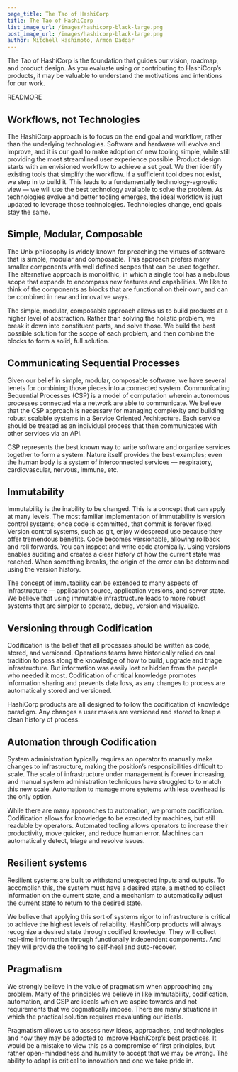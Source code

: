 ```yaml
---
page_title: The Tao of HashiCorp
title: The Tao of HashiCorp
list_image_url: /images/hashicorp-black-large.png
post_image_url: /images/hashicorp-black-large.png
author: Mitchell Hashimoto, Armon Dadgar
---
```

The Tao of HashiCorp is the foundation that guides our vision, roadmap, and product design. As you evaluate using or contributing to HashiCorp’s products, it may be valuable to understand the motivations and intentions for our work.

READMORE

## Workflows, not Technologies
The HashiCorp approach is to focus on the end goal and workflow, rather than the underlying technologies. Software and hardware will evolve and improve, and it is our goal to make adoption of new tooling simple, while still providing the most streamlined user experience possible.
Product design starts with an envisioned workflow to achieve a set goal. We then identify existing tools that simplify the workflow. If a sufficient tool does not exist, we step in to build it. This leads to a fundamentally technology-agnostic view — we will use the best technology available to solve the problem. As technologies evolve and better tooling emerges, the ideal workflow is just updated to leverage those technologies. Technologies change, end goals stay the same.

## Simple, Modular, Composable
The Unix philosophy is widely known for preaching the virtues of software that is simple, modular and composable. This approach prefers many smaller components with well defined scopes that can be used together. The alternative approach is monolithic, in which a single tool has a nebulous scope that expands to encompass new features and capabilities. We like to think of the components as blocks that are functional on their own, and can be combined in new and innovative ways.

The simple, modular, composable approach allows us to build products at a higher level of abstraction. Rather than solving the holistic problem, we break it down into constituent parts, and solve those. We build the best possible solution for the scope of each problem, and then combine the blocks to form a solid, full solution.

## Communicating Sequential Processes
Given our belief in simple, modular, composable software, we have several tenets for combining those pieces into a connected system. Communicating Sequential Processes (CSP) is a model of computation wherein autonomous processes connected via a network are able to communicate. We believe that the CSP approach is necessary for managing complexity and building robust scalable systems in a Service Oriented Architecture. Each service should be treated as an individual process that then communicates with other services via an API.

CSP represents the best known way to write software and organize services together to form a system. Nature itself provides the best examples; even the human body is a system of interconnected services — respiratory, cardiovascular, nervous, immune, etc.

## Immutability
Immutability is the inability to be changed. This is a concept that can apply at many levels. The most familiar implementation of immutability is version control systems; once code is committed, that commit is forever fixed. Version control systems, such as git, enjoy widespread use because they offer tremendous benefits. Code becomes versionable, allowing rollback and roll forwards. You can inspect and write code atomically. Using versions enables auditing and creates a clear history of how the current state was reached. When something breaks, the origin of the error can be determined using the version history.

The concept of immutability can be extended to many aspects of infrastructure — application source, application versions, and server state. We believe that using immutable infrastructure leads to more robust systems that are simpler to operate, debug, version and visualize.

## Versioning through Codification
Codification is the belief that all processes should be written as code, stored, and versioned. Operations teams have historically relied on oral tradition to pass along the knowledge of how to build, upgrade and triage infrastructure. But information was easily lost or hidden from the people who needed it most. Codification of critical knowledge promotes information sharing and prevents data loss, as any changes to process are automatically stored and versioned.

HashiCorp products are all designed to follow the codification of knowledge paradigm. Any changes a user makes are versioned and stored to keep a clean history of process.

## Automation through Codification
System administration typically requires an operator to manually make changes to infrastructure, making the position’s responsibilities difficult to scale. The scale of infrastructure under management is forever increasing, and manual system administration techniques have struggled to to match this new scale. Automation to manage more systems with less overhead is the only option.

While there are many approaches to automation, we promote codification. Codification allows for knowledge to be executed by machines, but still readable by operators. Automated tooling allows operators to increase their productivity, move quicker, and reduce human error.  Machines can automatically detect, triage and resolve issues.

## Resilient systems
Resilient systems are built to withstand unexpected inputs and outputs. To accomplish this, the system must have a desired state, a method to collect information on the current state, and a mechanism to automatically adjust the current state to return to the desired state.

We believe that applying this sort of systems rigor to infrastructure is critical to achieve the highest levels of reliability. HashiCorp products will always recognize a desired state through codified knowledge. They will collect real-time information through functionally independent components. And they will provide the tooling to self-heal and auto-recover.

## Pragmatism
We strongly believe in the value of pragmatism when approaching any problem. Many of the principles we believe in like immutability, codification, automation, and CSP are ideals which we aspire towards and not requirements that we dogmatically impose. There are many situations in which the practical solution requires reevaluating our ideals.

Pragmatism allows us to assess new ideas, approaches, and technologies and how they may be adopted to improve HashiCorp’s best practices. It would be a mistake to view this as a compromise of first principles, but rather open-mindedness and humility to accept that we may be wrong. The ability to adapt is critical to innovation and one we take pride in.
